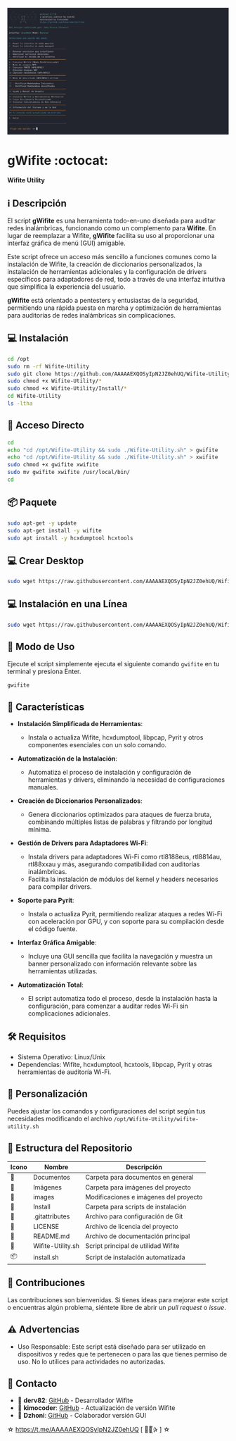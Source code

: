 ﻿![logo](https://github.com/AAAAAEXQOSyIpN2JZ0ehUQ/Wifite-Utility/blob/main/Imagenes/Wifite-Utility.png)

# gWifite :octocat: 
**Wifite Utility**  
## :information_source: Descripción

El script **gWifite** es una herramienta todo-en-uno diseñada para auditar redes inalámbricas, funcionando como un complemento para **Wifite**. En lugar de reemplazar a Wifite, **gWifite** facilita su uso al proporcionar una interfaz gráfica de menú (GUI) amigable.

Este script ofrece un acceso más sencillo a funciones comunes como la instalación de Wifite, la creación de diccionarios personalizados, la instalación de herramientas adicionales y la configuración de drivers específicos para adaptadores de red, todo a través de una interfaz intuitiva que simplifica la experiencia del usuario.

**gWifite** está orientado a pentesters y entusiastas de la seguridad, permitiendo una rápida puesta en marcha y optimización de herramientas para auditorías de redes inalámbricas sin complicaciones.

## :computer: Instalación
```bash
cd /opt
sudo rm -rf Wifite-Utility
sudo git clone https://github.com/AAAAAEXQOSyIpN2JZ0ehUQ/Wifite-Utility.git
sudo chmod +x Wifite-Utility/*
sudo chmod +x Wifite-Utility/Install/* 
cd Wifite-Utility
ls -ltha
```

## :key: Acceso Directo
```bash
cd
echo "cd /opt/Wifite-Utility && sudo ./Wifite-Utility.sh" > gwifite
echo "cd /opt/Wifite-Utility && sudo ./Wifite-Utility.sh" > xwifite
sudo chmod +x gwifite xwifite
sudo mv gwifite xwifite /usr/local/bin/
cd
```

## :package: Paquete
```bash
sudo apt-get -y update
sudo apt-get install -y wifite
sudo apt install -y hcxdumptool hcxtools
```

## :computer: Crear Desktop
```bash
sudo wget https://raw.githubusercontent.com/AAAAAEXQOSyIpN2JZ0ehUQ/Wifite-Utility/refs/heads/main/Install/crear_guiwifite_desktop.sh -O - | sudo bash && sudo rm -rf wget-log*
```

## :computer: Instalación en una Línea
```bash
sudo wget https://raw.githubusercontent.com/AAAAAEXQOSyIpN2JZ0ehUQ/Wifite-Utility/main/install.sh -O - | sudo bash && sudo rm -rf wget-log*
```

## :rocket: Modo de Uso

Ejecute el script simplemente ejecuta el siguiente comando `gwifite`  en tu terminal y presiona Enter.

```bash
gwifite
```

## :star2: Características 

- **Instalación Simplificada de Herramientas**:  
  - Instala o actualiza Wifite, hcxdumptool, libpcap, Pyrit y otros componentes esenciales con un solo comando.

- **Automatización de la Instalación**:  
  - Automatiza el proceso de instalación y configuración de herramientas y drivers, eliminando la necesidad de configuraciones manuales.

- **Creación de Diccionarios Personalizados**:  
  - Genera diccionarios optimizados para ataques de fuerza bruta, combinando múltiples listas de palabras y filtrando por longitud mínima.

- **Gestión de Drivers para Adaptadores Wi-Fi**:  
  - Instala drivers para adaptadores Wi-Fi como rtl8188eus, rtl8814au, rtl88xxau y más, asegurando compatibilidad con auditorías inalámbricas.
  - Facilita la instalación de módulos del kernel y headers necesarios para compilar drivers.

- **Soporte para Pyrit**:  
  - Instala o actualiza Pyrit, permitiendo realizar ataques a redes Wi-Fi con aceleración por GPU, y con soporte para su compilación desde el código fuente.

- **Interfaz Gráfica Amigable**:  
  - Incluye una GUI sencilla que facilita la navegación y muestra un banner personalizado con información relevante sobre las herramientas utilizadas.

- **Automatización Total**:  
  - El script automatiza todo el proceso, desde la instalación hasta la configuración, para comenzar a auditar redes Wi-Fi sin complicaciones adicionales.

## :hammer_and_wrench: Requisitos 

- Sistema Operativo: Linux/Unix
- Dependencias: Wifite, hcxdumptool, hcxtools, libpcap, Pyrit y otras herramientas de auditoría Wi-Fi.

## :memo: Personalización

Puedes ajustar los comandos y configuraciones del script según tus necesidades modificando el archivo `/opt/Wifite-Utility/wifite-utility.sh`

## :open_file_folder: Estructura del Repositorio

| Icono            | Nombre              | Descripción                               |
|------------------|---------------------|-------------------------------------------|
| :file_folder:    | Documentos          | Carpeta para documentos en general        |
| :file_folder:    | Imágenes            | Carpeta para imágenes del proyecto        |
| :file_folder:    | images              | Modificaciones e imágenes del proyecto    |
| :file_folder:    | Install             | Carpeta para scripts de instalación       |
| :page_facing_up: | .gitattributes      | Archivo para configuración de Git         |
| :page_facing_up: | LICENSE             | Archivo de licencia del proyecto          |
| :book:           | README.md           | Archivo de documentación principal        |
| :page_facing_up: | Wifite-Utility.sh   | Script principal de utilidad Wifite       |
| :package:        | install.sh          | Script de instalación automatizada        |

## :star2: Contribuciones

Las contribuciones son bienvenidas. Si tienes ideas para mejorar este script o encuentras algún problema, siéntete libre de abrir un *pull request* o *issue*.

## :warning: Advertencias

- Uso Responsable: Este script está diseñado para ser utilizado en dispositivos y redes que te pertenecen o para las que tienes permiso de uso. No lo utilices para actividades no autorizadas.

## :email: Contacto 
* :busts_in_silhouette: **derv82**: [GitHub](https://github.com/derv82/wifite) - Desarrollador  Wifite
* :busts_in_silhouette: **kimocoder**: [GitHub](https://github.com/kimocoder/wifite2) - Actualización de versión Wifite
* :busts_in_silhouette: **Dzhoni**: [GitHub](https://github.com/AAAAAEXQOSyIpN2JZ0ehUQ/Wifite-Utility) - Colaborador versión GUI

☆ https://t.me/AAAAAEXQOSyIpN2JZ0ehUQ [  ⃘⃤꙰✰ ] ☆
